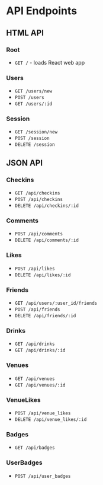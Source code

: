 # API Endpoints

## HTML API

### Root

- `GET /` - loads React web app

### Users

- `GET /users/new`
- `POST /users`
- `GET /users/:id`

### Session

- `GET /session/new`
- `POST /session`
- `DELETE /session`

## JSON API

### Checkins

- `GET /api/checkins`
- `POST /api/checkins`
- `DELETE /api/checkins/:id`

### Comments

- `POST /api/comments`
- `DELETE /api/comments/:id`

### Likes

- `POST /api/likes`
- `DELETE /api/likes/:id`

### Friends

- `GET /api/users/:user_id/friends`
- `POST /api/friends`
- `DELETE /api/friends/:id`

### Drinks

- `GET /api/drinks`
- `GET /api/drinks/:id`

### Venues

- `GET /api/venues`
- `GET /api/venues/:id`

### VenueLikes

- `POST /api/venue_likes`
- `DELETE /api/venue_likes/:id`

### Badges
- `GET /api/badges`

### UserBadges
- `POST /api/user_badges`

